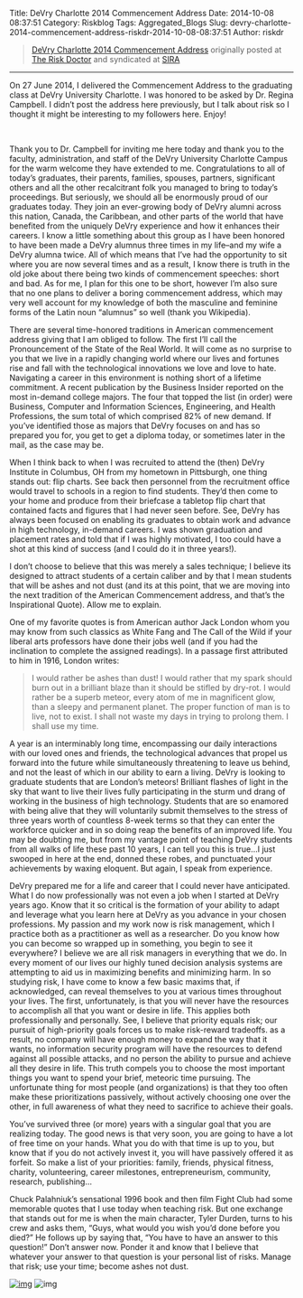 Title: DeVry Charlotte 2014 Commencement Address
Date: 2014-10-08 08:37:51
Category: Riskblog
Tags: Aggregated_Blogs
Slug: devry-charlotte-2014-commencement-address-riskdr-2014-10-08-08:37:51
Author: riskdr

>[DeVry Charlotte 2014 Commencement Address](http://riskdr.com/2014/10/08/devry-charlotte-2014-commencement-address/) originally posted at [The Risk Doctor](http://riskdr.com) and syndicated at [SIRA](http://societyinforisk.org)
***
On 27 June 2014, I delivered the Commencement Address to the graduating class at DeVry University Charlotte. I was honored to be asked by Dr. Regina Campbell. I didn’t post the address here previously, but I talk about risk so I thought it might be interesting to my followers here. Enjoy!

 

Thank you to Dr. Campbell for inviting me here today and thank you to the faculty, administration, and staff of the DeVry University Charlotte Campus for the warm welcome they have extended to me. Congratulations to all of today’s graduates, their parents, families, spouses, partners, significant others and all the other recalcitrant folk you managed to bring to today’s proceedings. But seriously, we should all be enormously proud of our graduates today. They join an ever-growing body of DeVry alumni across this nation, Canada, the Caribbean, and other parts of the world that have benefited from the uniquely DeVry experience and how it enhances their careers. I know a little something about this group as I have been honored to have been made a DeVry alumnus three times in my life–and my wife a DeVry alumna twice. All of which means that I’ve had the opportunity to sit where you are now several times and as a result, I know there is truth in the old joke about there being two kinds of commencement speeches: short and bad. As for me, I plan for this one to be short, however I’m also sure that no one plans to deliver a boring commencement address, which may very well account for my knowledge of both the masculine and feminine forms of the Latin noun “alumnus” so well (thank you Wikipedia).

There are several time-honored traditions in American commencement address giving that I am obliged to follow. The first I’ll call the Pronouncement of the State of the Real World. It will come as no surprise to you that we live in a rapidly changing world where our lives and fortunes rise and fall with the technological innovations we love and love to hate. Navigating a career in this environment is nothing short of a lifetime commitment. A recent publication by the Business Insider reported on the most in-demand college majors. The four that topped the list (in order) were Business, Computer and Information Sciences, Engineering, and Health Professions, the sum total of which comprised 82% of new demand. If you’ve identified those as majors that DeVry focuses on and has so prepared you for, you get to get a diploma today, or sometimes later in the mail, as the case may be.

When I think back to when I was recruited to attend the (then) DeVry Institute in Columbus, OH from my hometown in Pittsburgh, one thing stands out: flip charts. See back then personnel from the recruitment office would travel to schools in a region to find students. They’d then come to your home and produce from their briefcase a tabletop flip chart that contained facts and figures that I had never seen before. See, DeVry has always been focused on enabling its graduates to obtain work and advance in high technology, in-demand careers. I was shown graduation and placement rates and told that if I was highly motivated, I too could have a shot at this kind of success (and I could do it in three years!).

I don’t choose to believe that this was merely a sales technique; I believe its designed to attract students of a certain caliber and by that I mean students that will be ashes and not dust (and its at this point, that we are moving into the next tradition of the American Commencement address, and that’s the Inspirational Quote). Allow me to explain.

One of my favorite quotes is from American author Jack London whom you may know from such classics as White Fang and The Call of the Wild if your liberal arts professors have done their jobs well (and if you had the inclination to complete the assigned readings). In a passage first attributed to him in 1916, London writes:

> I would rather be ashes than dust! I would rather that my spark should burn out in a brilliant blaze than it should be stifled by dry-rot. I would rather be a superb meteor, every atom of me in magnificent glow, than a sleepy and permanent planet. The proper function of man is to live, not to exist. I shall not waste my days in trying to prolong them. I shall use my time.

A year is an interminably long time, encompassing our daily interactions with our loved ones and friends, the technological advances that propel us forward into the future while simultaneously threatening to leave us behind, and not the least of which in our ability to earn a living. DeVry is looking to graduate students that are London’s meteors! Brilliant flashes of light in the sky that want to live their lives fully participating in the sturm und drang of working in the business of high technology. Students that are so enamored with being alive that they will voluntarily submit themselves to the stress of three years worth of countless 8-week terms so that they can enter the workforce quicker and in so doing reap the benefits of an improved life. You may be doubting me, but from my vantage point of teaching DeVry students from all walks of life these past 10 years, I can tell you this is true…I just swooped in here at the end, donned these robes, and punctuated your achievements by waxing eloquent. But again, I speak from experience.

DeVry prepared me for a life and career that I could never have anticipated. What I do now professionally was not even a job when I started at DeVry years ago. Know that it so critical is the formation of your ability to adapt and leverage what you learn here at DeVry as you advance in your chosen professions. My passion and my work now is risk management, which I practice both as a practitioner as well as a researcher. Do you know how you can become so wrapped up in something, you begin to see it everywhere? I believe we are all risk managers in everything that we do. In every moment of our lives our highly tuned decision analysis systems are attempting to aid us in maximizing benefits and minimizing harm. In so studying risk, I have come to know a few basic maxims that, if acknowledged, can reveal themselves to you at various times throughout your lives. The first, unfortunately, is that you will never have the resources to accomplish all that you want or desire in life. This applies both professionally and personally. See, I believe that priority equals risk; our pursuit of high-priority goals forces us to make risk-reward tradeoffs. as a result, no company will have enough money to expand the way that it wants, no information security program will have the resources to defend against all possible attacks, and no person the ability to pursue and achieve all they desire in life. This truth compels you to choose the most important things you want to spend your brief, meteoric time pursuing. The unfortunate thing for most people (and organizations) is that they too often make these prioritizations passively, without actively choosing one over the other, in full awareness of what they need to sacrifice to achieve their goals.

You’ve survived three (or more) years with a singular goal that you are realizing today. The good news is that very soon, you are going to have a lot of free time on your hands. What you do with that time is up to you, but know that if you do not actively invest it, you will have passively offered it as forfeit. So make a list of your priorities: family, friends, physical fitness, charity, volunteering, career milestones, entrepreneurism, community, research, publishing…

Chuck Palahniuk’s sensational 1996 book and then film Fight Club had some memorable quotes that I use today when teaching risk. But one exchange that stands out for me is when the main character, Tyler Durden, turns to his crew and asks them, “Guys, what would you wish you’d done before you died?” He follows up by saying that, “You have to have an answer to this question!” Don’t answer now. Ponder it and know that I believe that whatever your answer to that question is your personal list of risks. Manage that risk; use your time; become ashes not dust.

[![img](/images/blank.png)](#) ![img](http://pixel.wp.com/b.gif?host=riskdr.com&blog=34767047&post=265&subd=riskdr&ref=&feed=1)


